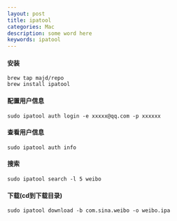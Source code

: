 ```yaml
---
layout: post
title: ipatool
categories: Mac
description: some word here
keywords: ipatool
---
```


#### 安装

```
brew tap majd/repo
brew install ipatool
```

#### 配置用户信息

```
sudo ipatool auth login -e xxxxx@qq.com -p xxxxxx
```

#### 查看用户信息

```
sudo ipatool auth info
```

#### 搜索

```
sudo ipatool search -l 5 weibo
```

#### 下载(cd到下载目录)

```
sudo ipatool download -b com.sina.weibo -o weibo.ipa
```

